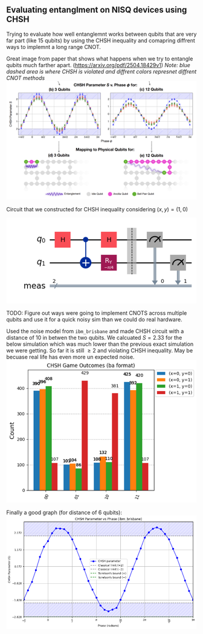 ## Evaluating entanglment on NISQ devices using CHSH 
Trying to evaluate how well entanglemnt works between qubits that are very far part (like 15 qubits) by using the CHSH inequality and comapring diffrent ways to implemnt a long range CNOT.

Great image from paper that shows what happens when we try to entangle qubits much farther apart. (https://arxiv.org/pdf/2504.18429v1) *Note: blue dashed area is where CHSH is violated and diffrent colors represnet diffrent CNOT methods*
![alt text](image.png)


Circuit that we constructed for CHSH inequality considering $(x,y) = (1, 0)$

![alt text](image-2.png)

TODO: Figure out ways were going to implement CNOTS across multiple qubits and use it for a quick noisy sim than we could do real hardware.

Used the noise model from `ibm_brisbane` and made CHSH circuit with a distance of $10$ in betwen the two qubits. We calcuated $S = 2.33$ for the below simulation which was much lower than the previous exact simulation we were getting. So far it is still $\geq 2$ and violating CHSH inequality. May be becuase real life has even more un expected noise.
![alt text](image-1.png)

Finally a good graph (for distance of 6 qubits): ![alt text](brisbane-6.png)